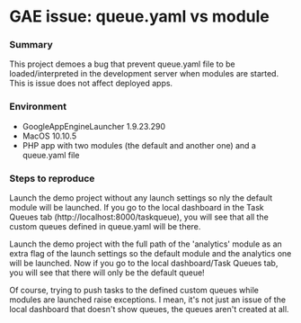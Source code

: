# GAE issue: queue.yaml vs module

### Summary
This project demoes a bug that prevent queue.yaml file to be loaded/interpreted in the development server when modules are started. This is issue does not affect deployed apps.

### Environment
  - GoogleAppEngineLauncher 1.9.23.290
  - MacOS 10.10.5
  - PHP app with two modules (the default and another one) and a queue.yaml file

### Steps to reproduce
Launch the demo project without any launch settings so nly the default module will be launched.
If you go to the local dashboard in the Task Queues tab (http://localhost:8000/taskqueue), you will see that all the custom queues defined in queue.yaml will be there.

Launch the demo project with the full path of the 'analytics' module as an extra flag of the launch settings so the default module and the analytics one will be launched.
Now if you go to the local dashboard/Task Queues tab, you will see that there will only be the default queue!

Of course, trying to push tasks to the defined custom queues while modules are launched raise exceptions. I mean, it's not just an issue of the local dashboard that doesn't show queues, the queues aren't created at all.
